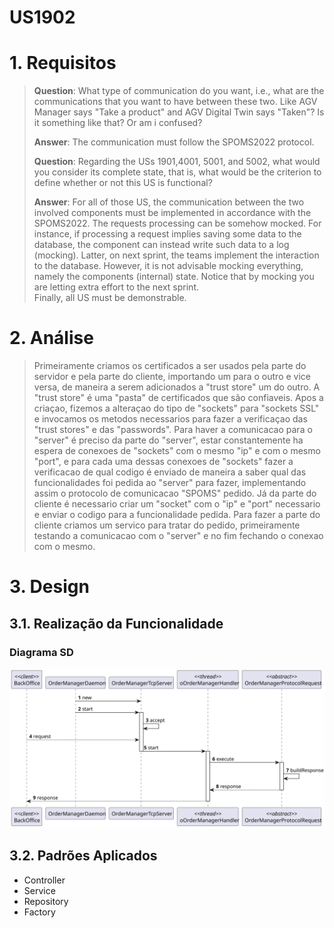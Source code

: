 US1902
=======================================


# 1. Requisitos

> **Question**: What type of communication do you want, i.e., what are the communications that you want to have between these two. Like AGV Manager says "Take a product" and AGV Digital Twin says "Taken"? Is it something like that? Or am i confused?
>
> **Answer**: 
>The communication must follow the SPOMS2022 protocol. 
>
> **Question**: Regarding the USs 1901,4001, 5001, and 5002, what would you consider its complete state, that is, what would be the criterion to define whether or not this US is functional?
>
> **Answer**: 
>For all of those US, the communication between the two involved components must be implemented in accordance with the SPOMS2022. The requests processing can be somehow mocked. For instance, if processing a request implies saving some data to the database, the component can instead write such data to a log (mocking). Latter, on next sprint, the teams implement the interaction to the database.
>However, it is not advisable mocking everything, namely the components (internal) state. Notice that by mocking you are letting extra effort to the next sprint.   
>Finally, all US must be demonstrable.

# 2. Análise

> Primeiramente criamos os certificados a ser usados pela parte do servidor e pela parte do cliente, importando um para o outro e vice versa, de maneira a serem adicionados a 
"trust store" um do outro. A "trust store" é uma "pasta" de certificados que são confiaveis. 
Apos a criaçao, fizemos a alteraçao do tipo de "sockets" para "sockets SSL" e invocamos os metodos necessarios para fazer a verificaçao das "trust stores" e das "passwords".
Para haver a comunicacao para o "server" é preciso da parte do "server", estar constantemente ha espera de conexoes de "sockets" com o mesmo "ip" e com o mesmo "port", e para cada 
uma dessas conexoes de "sockets" fazer a verificacao de qual codigo é enviado de maneira a saber qual das funcionalidades foi pedida ao "server" para fazer, implementando assim
o protocolo de comunicacao "SPOMS" pedido. Já da parte do cliente é necessario criar um "socket" com o "ip" e "port" necessario e enviar o codigo para a funcionalidade pedida.
Para fazer a parte do cliente criamos um servico para tratar do pedido, primeiramente testando a comunicacao com o "server" e no fim fechando o conexao com o mesmo.

# 3. Design

## 3.1. Realização da Funcionalidade

### Diagrama SD
![US1902_SD](US1902_SD.svg)

## 3.2. Padrões Aplicados
- Controller
- Service
- Repository
- Factory